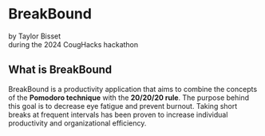 # BreakBound
by Taylor Bisset <br>during the 2024 CougHacks hackathon

## What is BreakBound
BreakBound is a productivity application that aims to combine the concepts of the **Pomodoro technique** with the **20/20/20 rule**. 
The purpose behind this goal is to decrease eye fatigue and prevent burnout. 
Taking short breaks at frequent intervals has been proven to increase individual productivity and organizational efficiency.

